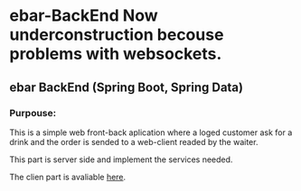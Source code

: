 # ebar-BackEnd Now underconstruction becouse problems with websockets.
## ebar BackEnd (Spring Boot, Spring Data)
### Purpouse:
This is a simple web front-back aplication where a loged customer ask for a drink and the order is sended
to a web-client readed by the waiter.

This part is server side and implement the services needed. 

The clien part is avaliable [here].


[here]:https://github.com/mrgonzzo/ebar.git
